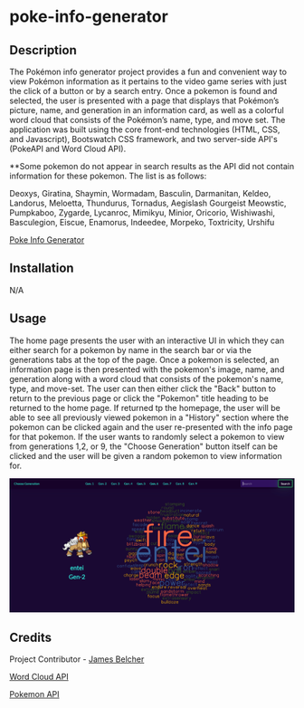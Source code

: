 # poke-info-generator

## Description

The Pokémon info generator project provides a fun and convenient way to view Pokémon information as it pertains to the video game series with just the click of a button or by a search entry. Once a pokemon is found and selected, the user is presented with a page that displays that Pokémon’s picture, name, and generation in an information card, as well as a colorful word cloud that consists of the Pokémon’s name, type, and move set. The application was built using the core front-end technologies (HTML, CSS, and Javascript), Bootswatch CSS framework, and two server-side API's (PokeAPI and Word Cloud API).

**Some pokemon do not appear in search results as the API did not contain information for these pokemon. The list is as follows:

Deoxys,
Giratina,
Shaymin,
Wormadam,
Basculin,
Darmanitan,
Keldeo,
Landorus,
Meloetta,
Thundurus,
Tornadus,
Aegislash
Gourgeist
Meowstic,
Pumpkaboo,
Zygarde,
Lycanroc,
Mimikyu,
Minior,
Oricorio,
Wishiwashi,
Basculegion,
Eiscue,
Enamorus,
Indeedee,
Morpeko,
Toxtricity,
Urshifu

[Poke Info Generator](https://codehashira28.github.io/poke-info-generator/)

## Installation

N/A

## Usage

The home page presents the user with an interactive UI in which they can either search for a pokemon by name in the search bar or via the generations tabs at the top of the page. Once a pokemon is selected, an information page is then presented with the pokemon's image, name, and generation along with a word cloud that consists of the pokemon's name, type, and move-set. The user can then either click the "Back" button to return to the previous page or click the "Pokemon" title heading to be returned to the home page. If returned tp the homepage, the user will be able to see all previously viewed pokemon in a "History" section where the pokemon can be clicked again and the user re-presented with the info page for that pokemon. If the user wants to randomly select a pokemon to view from generations 1,2, or 9, the "Choose Generation" button itself can be clicked and the user will be given a random pokemon to view information for.


![Poke Info Generator](./assets/Pokemon-Info-Generator.png)

## Credits

Project Contributor - [James Belcher](https://github.com/Tankb220)

[Word Cloud API](https://wordcloudapi.com/)

[Pokemon API](https://pokeapi.co/)


